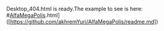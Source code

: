 Desktop_404.html is ready.The example to see is here: #[AlfaMegaPolis]([https://github.com/akhremYuri/AlfaMegaPolis/readme.md).html]([https://github.com/akhremYuri/AlfaMegaPolis/readme.md])
